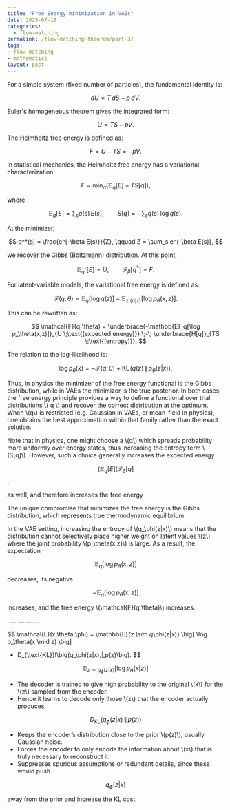 ```yaml
---
title: "Free Energy minimization in VAEs"
date: 2025-07-18
categories:
  - flow-matching
permalink: /flow-matching-theorem/part-3/    
tags:
- flow matching 
- mathematics
layout: post
---
```




<!-- Load MathJax so LaTeX renders in GitHub Pages without touching layouts -->
<script>
  window.MathJax = {
    tex: {
      inlineMath: [['\\(','\\)'], ['\\[','\\]']]
    }
  };
</script>
<script src="https://cdn.jsdelivr.net/npm/mathjax@3/es5/tex-mml-chtml.js"></script>


For a simple system (fixed number of particles), the fundamental identity is:

$$
dU = T\,dS - p\,dV.
$$

Euler's homogeneous theorem gives the integrated form:

$$
U = TS - pV.
$$

The Helmholtz free energy is defined as:

$$
F = U - TS = -pV.
$$

In statistical mechanics, the Helmholtz free energy has a variational characterization:

$$
F = \min_q \Big( \mathbb{E}_q[E] - T S[q] \Big),
$$

where

$$
\mathbb{E}_q[E] = \sum_s q(s)\,E(s), \qquad S[q] = - \sum_s q(s)\,\log q(s).
$$

At the minimizer,

$$
q^*(s) = \frac{e^{-\beta E(s)}}{Z}, \qquad Z = \sum_s e^{-\beta E(s)},
$$

we recover the Gibbs (Boltzmann) distribution. At this point,

$$
\mathbb{E}_{q^*}[E] = U, \qquad \mathcal{F}_\beta[q^*] = F.
$$

For latent-variable models, the variational free energy is defined as:

$$
\mathcal{F}(q,\theta) = \mathbb{E}_q[\log q(z)] - \mathbb{E}_{z~(q|x)}[\log p_\theta(x,z)].
$$

This can be rewritten as:

$$
\mathcal{F}(q,\theta) = \underbrace{-\mathbb{E}_q[\log p_\theta(x,z)]}_{U \;\text{(expected energy)}} \;-\; \underbrace{H[q]}_{TS \;\text{(entropy)}}.
$$

The relation to the log-likelihood is:

$$
\log p_\theta(x) = -\mathcal{F}(q,\theta) + \mathrm{KL}\!\left(q(z)\,\|\,p_\theta(z|x)\right).
$$

Thus, in physics the minimizer of the free energy functional is the Gibbs distribution, while in VAEs the minimizer is the true posterior. In both cases, the free energy principle provides a way to define a functional over trial distributions 
\\( q \\) and recover the correct distribution at the optimum. When \\(q\\) is restricted (e.g. Gaussian in VAEs, or mean-field in physics), one obtains the best approximation within that family rather than the exact solution.

Note that in physics, one might choose a \\(q\\) which spreads probability more uniformly over energy states, 
thus increasing the entropy term \\(S[q]\\). 
However, such a choice generally increases the expected energy 

$$(\mathbb{E}_q[E](\mathcal{F}_\beta[q]$$. 

as well, and therefore increases the free energy 

The unique compromise that minimizes the free energy is the Gibbs distribution, 
which represents true thermodynamic equilibrium.

In the VAE setting, increasing the entropy of \\(q_\phi(z|x)\\) means that the distribution 
cannot selectively place higher weight on latent values \\(z\\) where the joint probability 
\\(p_\theta(x,z)\\) is large. 
As a result, the expectation 

$$\mathbb{E}_q[\log p_\theta(x,z)]$$

decreases, its negative 

$$-\mathbb{E}_q[\log p_\theta(x,z)]$$
 
increases,  and the free energy \\(\mathcal{F}(q,\theta)\\) increases. 


...................

$$
\mathcal{L}(x;\theta,\phi) 
= \mathbb{E}_{z \sim q_\phi(z|x)} \big[ \log p_\theta(x \mid z) \big] 
- D_{\text{KL}}\!\big(q_\phi(z|x)\,\|\,p(z)\big).
$$

$$
\mathbb{E}_{z \sim q_\phi(z|x)} [\log p_\theta(x|z)]
$$

- The decoder is trained to give high probability to the original \\(x\\) for the \\(z\\) sampled from the encoder.  
- Hence it learns to decode only those \\(z\\) that the encoder actually produces.  

$$
D_{\text{KL}}(q_\phi(z|x)\,\|\,p(z))
$$

- Keeps the encoder’s distribution close to the prior \\(p(z)\\), usually Gaussian noise.  
- Forces the encoder to only encode the information about \\(x\\) that is truly necessary to reconstruct it.  
- Suppresses spurious assumptions or redundant details, since these would push 

$$q_\phi(z|x)$$

away from the prior and increase the KL cost.  

